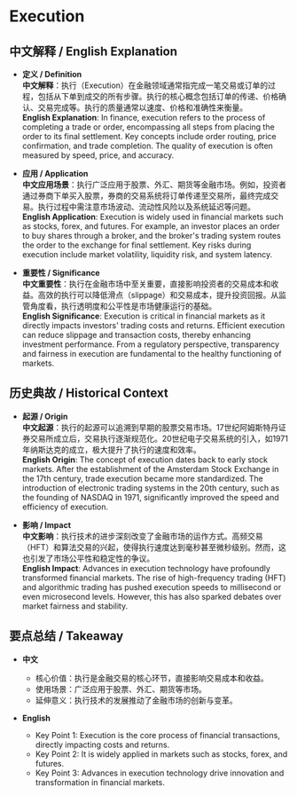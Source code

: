 # Execution

## 中文解释 / English Explanation

* **定义 / Definition**  
  **中文解释**：执行（Execution）在金融领域通常指完成一笔交易或订单的过程，包括从下单到成交的所有步骤。执行的核心概念包括订单的传递、价格确认、交易完成等。执行的质量通常以速度、价格和准确性来衡量。  
  **English Explanation**: In finance, execution refers to the process of completing a trade or order, encompassing all steps from placing the order to its final settlement. Key concepts include order routing, price confirmation, and trade completion. The quality of execution is often measured by speed, price, and accuracy.

* **应用 / Application**  
  **中文应用场景**：执行广泛应用于股票、外汇、期货等金融市场。例如，投资者通过券商下单买入股票，券商的交易系统将订单传递至交易所，最终完成交易。执行过程中需注意市场波动、流动性风险以及系统延迟等问题。  
  **English Application**: Execution is widely used in financial markets such as stocks, forex, and futures. For example, an investor places an order to buy shares through a broker, and the broker's trading system routes the order to the exchange for final settlement. Key risks during execution include market volatility, liquidity risk, and system latency.

* **重要性 / Significance**  
  **中文重要性**：执行在金融市场中至关重要，直接影响投资者的交易成本和收益。高效的执行可以降低滑点（slippage）和交易成本，提升投资回报。从监管角度看，执行透明度和公平性是市场健康运行的基础。  
  **English Significance**: Execution is critical in financial markets as it directly impacts investors' trading costs and returns. Efficient execution can reduce slippage and transaction costs, thereby enhancing investment performance. From a regulatory perspective, transparency and fairness in execution are fundamental to the healthy functioning of markets.

## 历史典故 / Historical Context

* **起源 / Origin**  
  **中文起源**：执行的起源可以追溯到早期的股票交易市场。17世纪阿姆斯特丹证券交易所成立后，交易执行逐渐规范化。20世纪电子交易系统的引入，如1971年纳斯达克的成立，极大提升了执行的速度和效率。  
  **English Origin**: The concept of execution dates back to early stock markets. After the establishment of the Amsterdam Stock Exchange in the 17th century, trade execution became more standardized. The introduction of electronic trading systems in the 20th century, such as the founding of NASDAQ in 1971, significantly improved the speed and efficiency of execution.

* **影响 / Impact**  
  **中文影响**：执行技术的进步深刻改变了金融市场的运作方式。高频交易（HFT）和算法交易的兴起，使得执行速度达到毫秒甚至微秒级别。然而，这也引发了市场公平性和稳定性的争议。  
  **English Impact**: Advances in execution technology have profoundly transformed financial markets. The rise of high-frequency trading (HFT) and algorithmic trading has pushed execution speeds to millisecond or even microsecond levels. However, this has also sparked debates over market fairness and stability.

## 要点总结 / Takeaway

* **中文**  
  - 核心价值：执行是金融交易的核心环节，直接影响交易成本和收益。  
  - 使用场景：广泛应用于股票、外汇、期货等市场。  
  - 延伸意义：执行技术的发展推动了金融市场的创新与变革。  

* **English**  
  - Key Point 1: Execution is the core process of financial transactions, directly impacting costs and returns.  
  - Key Point 2: It is widely applied in markets such as stocks, forex, and futures.  
  - Key Point 3: Advances in execution technology drive innovation and transformation in financial markets.